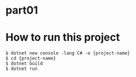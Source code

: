 # part01

# How to run this project

```
$ dotnet new console -lang C# -o {project-name}
$ cd {project-name}
$ dotnet build
$ dotnet run
```
